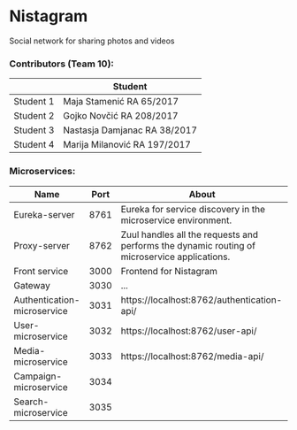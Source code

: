 # Nistagram
Social network for sharing photos and videos

### Contributors (Team 10):
|  | Student |
| ------ | ------ |
| Student 1 | Maja Stamenić RA 65/2017| 
| Student 2 | Gojko Novčić RA 208/2017| 
| Student 3 | Nastasja Damjanac RA 38/2017|
| Student 4 | Marija Milanović RA 197/2017|


### Microservices:
| Name | Port | About
| ------ | ------ | ------ |
| Eureka-server | 8761 | Eureka for service discovery in the microservice environment. |
| Proxy-server | 8762 | Zuul handles all the requests and performs the dynamic routing of microservice applications. |
| Front service | 3000 | Frontend for Nistagram |
| Gateway | 3030 | ... | 
| Authentication-microservice | 3031 | https://localhost:8762/authentication-api/ |
| User-microservice | 3032 | https://localhost:8762/user-api/ |
| Media-microservice | 3033 | https://localhost:8762/media-api/ |
| Campaign-microservice | 3034 | |
| Search-microservice | 3035 | |

